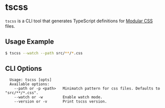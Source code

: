 # tscss

`tscss` is a CLI tool that generates TypeScript definitions for [Modular CSS](https://github.com/tivac/modular-css)
files.

## Usage Example

```sh
$ tscss --watch --path src/**/*.css
```

## CLI Options

```
  Usage: tscss [opts]
  Available options:
    --path or -p <path>   Minimatch pattern for css files. Defaults to "src/**/*.css".
    --watch or -w         Enable watch mode.
    --version or -v       Print tscss version.
```